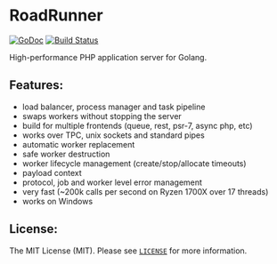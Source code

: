 RoadRunner
==========
[![GoDoc](https://godoc.org/github.com/spiral/roadrunner?status.svg)](https://godoc.org/github.com/spiral/roadrunner)
[![Build Status](https://travis-ci.org/spiral/roadrunner.svg?branch=master)](https://travis-ci.org/spiral/roadrunner)

High-performance PHP application server for Golang.

Features:
--------
- load balancer, process manager and task pipeline 
- swaps workers without stopping the server
- build for multiple frontends (queue, rest, psr-7, async php, etc)
- works over TPC, unix sockets and standard pipes
- automatic worker replacement
- safe worker destruction
- worker lifecycle management (create/stop/allocate timeouts)
- payload context
- protocol, job and worker level error management
- very fast (~200k calls per second on Ryzen 1700X over 17 threads)
- works on Windows

License:
--------
The MIT License (MIT). Please see [`LICENSE`](./LICENSE) for more information.
